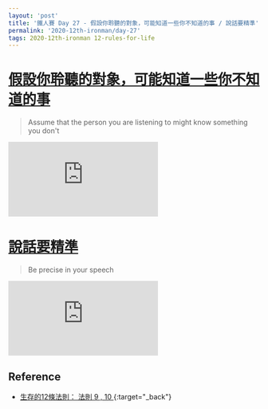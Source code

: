 ```yaml
---
layout: 'post'
title: '鐵人賽 Day 27 - 假設你聆聽的對象，可能知道一些你不知道的事 / 說話要精準'
permalink: '2020-12th-ironman/day-27'
tags: 2020-12th-ironman 12-rules-for-life
---
```



# [ 假設你聆聽的對象，可能知道一些你不知道的事](https://www.youtube.com/watch?v=-5RCmu-HuTg&start=3901)
> Assume that the person you are listening to might know something you don't 

<iframe src="https://www.youtube.com/embed/-5RCmu-HuTg?start=3901" frameborder="0" allow="accelerometer; autoplay; clipboard-write; encrypted-media; gyroscope; picture-in-picture" allowfullscreen></iframe>


# [說話要精準](https://www.youtube.com/watch?v=-5RCmu-HuTg&start=3901)
> Be precise in your speech 

<iframe src="https://www.youtube.com/embed/-5RCmu-HuTg?start=3901" frameborder="0" allow="accelerometer; autoplay; clipboard-write; encrypted-media; gyroscope; picture-in-picture" allowfullscreen></iframe>


## Reference 

- [生存的12條法則： 法則 9 , 10 ](https://www.books.com.tw/products/E050044364?gclid=Cj0KCQjw8fr7BRDSARIsAK0Qqr7ASwSo_ZJH0Gfd2-PW1TM9H5-_nSNI33SvNuXbVB5PqJbrIqcO7bQaAsHVEALw_wcB){:target="_back"}